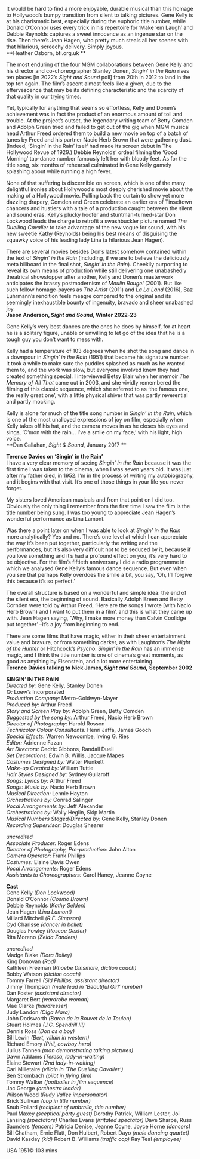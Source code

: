 

It would be hard to find a more enjoyable, durable musical than this homage to Hollywood’s bumpy transition from silent to talking pictures. Gene Kelly is at his charismatic best, especially during the euphoric title number, while Donald O’Connor uses every trick in his repertoire for ‘Make ‘em Laugh’ and Debbie Reynolds captures a sweet innocence as an ingénue star on the rise. Then there’s Jean Hagen, who pretty much steals all her scenes with that hilarious, screechy delivery. Simply joyous.  
**Heather Osborn, bfi.org.uk **  

The most enduring of the four MGM collaborations between Gene Kelly and his director and co-choreographer Stanley Donen, _Singin’ in the Rain_ rises ten places [in 2022’s _Sight and Sound_ poll] from 20th in 2012 to land in the top ten again. The film’s ascent almost feels like a given, due to the effervescence that may be its defining characteristic and the scarcity of that quality in our trying times.

Yet, typically for anything that seems so effortless, Kelly and Donen’s achievement was in fact the product of an enormous amount of toil and trouble. At the project’s outset, the legendary writing team of Betty Comden and Adolph Green tried and failed to get out of the gig when MGM musical head Arthur Freed ordered them to build a new movie on top of a batch of tunes by Freed and his partner Nacio Herb Brown that were gathering dust. (Indeed, ‘Singin’ in the Rain’ itself had made its screen debut in The Hollywood Revue of 1929.) Debbie Reynolds’ ordeal filming the ‘Good Morning’ tap-dance number famously left her with bloody feet. As for the title song, six months of rehearsal culminated in Gene Kelly gamely splashing about while running a high fever.

None of that suffering is discernible on screen, which is one of the many delightful ironies about Hollywood’s most deeply cherished movie about the making of a Hollywood movie. Pulling back the curtain to show yet more dazzling drapery, Comden and Green celebrate an earlier era of Tinseltown chancers and hustlers with a tale of a production caught between the silent and sound eras. Kelly’s plucky hoofer and stuntman-turned-star Don Lockwood leads the charge to retrofit a swashbuckler picture named _The Duelling Cavalier_ to take advantage of the new vogue for sound, with his new sweetie Kathy (Reynolds) being his best means of disguising the squawky voice of his leading lady Lina (a hilarious Jean Hagen).

There are several movies besides Don’s latest somehow contained within the text of _Singin’ in the Rain_ (including, if we are to believe the deliciously meta billboard in the final shot, _Singin’ in the Rain_). Cheekily purporting to reveal its own means of production while still delivering one unabashedly theatrical showstopper after another, Kelly and Donen’s masterwork anticipates the brassy postmodernism of _Moulin Rouge!_ (2001). But like such fellow homage-payers as _The Artist_ (2011) and _La La Land_ (2016), Baz Luhrmann’s rendition feels meagre compared to the original and its seemingly inexhaustible bounty of ingenuity, bravado and sheer unabashed joy.  
**Jason Anderson, _Sight and Sound_, Winter 2022-23**  

Gene Kelly’s very best dances are the ones he does by himself, for at heart he is a solitary figure, unable or unwilling to let go of the idea that he is a tough guy you don’t want to mess with.

Kelly had a temperature of 103 degrees when he shot the song and dance in a downpour in _Singin’ in the Rain_ (1951) that became his signature number. It took a while to make sure the puddles splashed as much as he wanted them to, and the work was slow, but everyone involved knew they had created something special. I interviewed Betsy Blair when her memoir _The Memory of All That_ came out in 2003, and she vividly remembered the filming of this classic sequence, which she referred to as ‘the famous one, the really great one’, with a little physical shiver that was partly reverential and partly mocking.

Kelly is alone for much of the title song number in _Singin’ in the Rain_, which is one of the most unalloyed expressions of joy on film, especially when Kelly takes off his hat, and the camera moves in as he closes his eyes and sings, ‘C’mon with the rain… I’ve a smile on my face,’ with his light, high voice.  
**Dan Callahan, _Sight & Sound_, January 2017 **  

**Terence Davies on ‘Singin’ in the Rain’**  
I have a very clear memory of seeing _Singin’ in the Rain_ because it was the first time I was taken to the cinema, when I was seven years old. It was just after my father died, in 1952. I’m in the process of writing my autobiography, and it begins with that visit. It’s one of those things in your life you never forget.

My sisters loved American musicals and from that point on I did too. Obviously the only thing I remember from the first time I saw the film is the title number being sung. I was too young to appreciate Jean Hagen’s wonderful performance as Lina Lamont.

Was there a point later on when I was able to look at _Singin’ in the Rain_ more analytically? Yes and no. There’s one level at which I can appreciate the way it’s been put together, particularly the writing and the performances, but it’s also very difficult not to be seduced by it, because if you love something and it’s had a profound effect on you, it’s very hard to be objective. For the film’s fiftieth anniversary I did a radio programme in which we analysed Gene Kelly’s famous dance sequence. But even when you see that perhaps Kelly overdoes the smile a bit, you say, ‘Oh, I’ll forgive this because it’s so perfect.’

The overall structure is based on a wonderful and simple idea: the end of the silent era, the beginning of sound. Basically Adolph Breen and Betty Cornden were told by Arthur Freed, ‘Here are the songs I wrote [with Nacio Herb Brown) and I want to put them in a film’, and this is what they came up with. Jean Hagen saying, ‘Why, I make more money than Calvin Coolidge put together’ –it’s a joy from beginning to end.

There are some films that have magic, either in their sheer entertainment value and bravura, or from something darker, as with Laughton’s _The Night of the Hunter_ or Hitchcock’s _Psycho_. _Singin’ in the Rain_ has an immense magic, and I think the title number is one of cinema’s great moments, as good as anything by Eisenstein, and a lot more entertaining.  
**Terence Davies talking to Nick James, _Sight and Sound,_ September 2002**  

**SINGIN’ IN THE RAIN**  
_Directed by:_ Gene Kelly, Stanley Donen  
©_:_ Loew’s Incorporated  
_Production Company:_ Metro-Goldwyn-Mayer  
_Produced by:_ Arthur Freed  
_Story and Screen Play by:_ Adolph Green, Betty Comden  
_Suggested by the song by:_ Arthur Freed, Nacio Herb Brown  
_Director of Photography:_ Harold Rosson  
_Technicolor Colour Consultants:_ Henri Jaffa, James Gooch  
_Special Effects:_ Warren Newcombe, Irving G. Ries  
_Editor:_ Adrienne Fazan  
_Art Directors:_ Cedric Gibbons, Randall Duell  
_Set Decorations:_ Edwin B. Willis, Jacque Mapes  
_Costumes Designed by:_ Walter Plunkett  
_Make-up Created by:_ William Tuttle  
_Hair Styles Designed by:_ Sydney Guilaroff  
_Songs: Lyrics by:_ Arthur Freed  
_Songs: Music by:_ Nacio Herb Brown  
_Musical Direction:_ Lennie Hayton  
_Orchestrations by:_ Conrad Salinger  
_Vocal Arrangements by:_ Jeff Alexander  
_Orchestrations by:_ Wally Heglin, Skip Martin  
_Musical Numbers Staged/Directed by:_ Gene Kelly, Stanley Donen  
_Recording Supervisor:_ Douglas Shearer  

_uncredited_  
_Associate Producer:_ Roger Edens  
_Director of Photography, Pre-production:_ John Alton  
_Camera Operator:_ Frank Phillips  
_Costumes:_ Elaine Davis Owen  
_Vocal Arrangements:_ Roger Edens  
_Assistants to Choreographers:_ Carol Haney, Jeanne Coyne  

**Cast**  
Gene Kelly _(Don Lockwood)_  
Donald O’Connor _(Cosmo Brown)_  
Debbie Reynolds _(Kathy Selden)_  
Jean Hagen _(Lina Lamont)_  
Millard Mitchell _(R.F. Simpson)_  
Cyd Charisse _(dancer in ballet)_  
Douglas Fowley _(Roscoe Dexter)_  
Rita Moreno _(Zelda Zanders)_  

_uncredited_  
Madge Blake _(Dora Bailey)_  
King Donovan _(Rod)_  
Kathleen Freeman _(Phoebe Dinsmore, diction coach)_  
Bobby Watson _(diction coach)_  
Tommy Farrell _(Sid Phillips, assistant director)_  
Jimmy Thompson _(male lead in ‘Beautiful Girl’ number)_  
Dan Foster _(assistant director)_  
Margaret Bert _(wardrobe woman)_  
Mae Clarke _(hairdresser)_  
Judy Landon _(Olga Mara)_  
John Dodsworth _(Baron de la Bouvet de la Toulon)_  
Stuart Holmes _(J.C. Spendrill III)_  
Dennis Ross _(Don as a boy)_  
Bill Lewin _(Bert, villain in western)_  
Richard Emory _(Phil, cowboy hero)_  
Julius Tannen _(man demonstrating talking pictures)_  
Dawn Addams _(Teresa, lady-in-waiting)_  
Elaine Stewart _(2nd lady-in-waiting)_  
Carl Milletaire _(villain in ‘The Duelling Cavalier’)_  
Ben Strombach _(pilot in flying film)_  
Tommy Walker _(footballer in film sequence)_  
Jac George _(orchestra leader)_  
Wilson Wood _(Rudy Vallee impersonator)_  
Brick Sullivan _(cop in title number)_  
Snub Pollard _(recipient of umbrella, title number)_  
Paul Maxey _(sceptical party guest)_
Dorothy Patrick, William Lester, Joi Lansing _(spectators)_
Charles Evans _(irritated spectator)_
Dave Sharpe, Russ Saunders _(fencers)_
Patricia Denise, Jeanne Coyne, Joyce Horne _(dancers)_
Bill Chatham, Ernie Flatt, Don Hulbert, Robert Dayo _(male dancing quartet)_
David Kasday _(kid)_
Robert B. Williams _(traffic cop)_
Ray Teal _(employee)_

USA 1951©
103 mins
<!--stackedit_data:
eyJoaXN0b3J5IjpbLTE3MzA2NDI0M119
-->